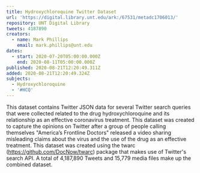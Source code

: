 ```yaml
---
title: Hydroxychloroquine Twitter Dataset
url: 'https://digital.library.unt.edu/ark:/67531/metadc1706013/'
repository: UNT Digital Library
tweets: 4187890
creators:
  - name: Mark Phillips
    email: mark.phillips@unt.edu
dates:
  - start: 2020-07-20T05:00:00.000Z
    end: 2020-08-11T05:00:00.000Z
published: 2020-08-21T12:20:49.311Z
added: 2020-08-21T12:20:49.324Z
subjects:
  - Hydroxychloroquine
  - '#HCQ'
---
```

This dataset contains Twitter JSON data for several Twitter search queries that were collected related to the drug hydroxychloroquine and its relationship as an effective coronavirus treatment. This dataset was created to capture the opinions on Twitter after a group of people calling themselves "America’s Frontline Doctors" released a video sharing misleading claims about the virus and the use of the drug as an effective treatment. This dataset was created using the twarc (https://github.com/DocNow/twarc) package that makes use of Twitter's search API. A total of 4,187,890 Tweets and 15,779 media files make up the combined dataset.